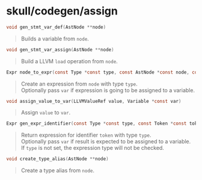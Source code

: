 # skull/codegen/assign

```c
void gen_stmt_var_def(AstNode **node)
```

> Builds a variable from `node`.

```c
void gen_stmt_var_assign(AstNode **node)
```

> Build a LLVM `load` operation from `node`.

```c
Expr node_to_expr(const Type *const type, const AstNode *const node, const Variable *const var)
```

> Create an expression from `node` with type `type`.
> \
> Optionally pass `var` if expression is going to be assigned to a variable.

```c
void assign_value_to_var(LLVMValueRef value, Variable *const var)
```

> Assign `value` to `var`.

```c
Expr gen_expr_identifier(const Type *const type, const Token *const token, const Variable *const var)
```

> Return expression for identifier `token` with type `type`.
> \
> Optionally pass `var` if result is expected to be assigned to a variable.
> \
> If `type` is not set, the expression type will not be checked.

```c
void create_type_alias(AstNode **node)
```

> Create a type alias from `node`.

